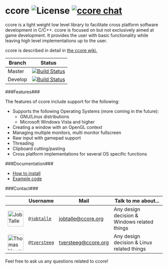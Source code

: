 ccore ![License](http://img.shields.io/badge/license-BSD-red.svg?style=flat) [![ccore chat](http://badges.gitter.im/tversteeg/ccore.svg)](http://gitter.im/ccore)
=====

ccore is a light weight low level library to facilitate cross platform software development in C/C++. ccore is focused on but not exclusively aimed at game development. It provides the user with basic functionality while leaving high level implementations up to the user.

ccore is described in detail in [the ccore wiki.](../../wiki)

| Branch | Status |
| --- | --- |
| Master | [![Build Status](https://travis-ci.org/ccore/ccore.svg?branch=master)](https://travis-ci.org/ccore/ccore) |
| Develop | [![Build Status](https://travis-ci.org/ccore/ccore.svg?branch=develop)](https://travis-ci.org/ccore/ccore) |

###Features###

The features of ccore include support for the following:
- Supports the following Operating Systems (more coming in the future):
  - GNU/Linux distributions
  - Microsoft Windows Vista and higher
- Creating a window with an OpenGL context
- Managing multiple monitors, multi monitor fullscreen
- Raw input with gamepad support
- Threading
- Clipboard cutting/pasting
- Cross platform implementations for several OS specific functions

###Documentation###
- [How to install](../../wiki/Building-the-ccore-library)
- [Example code](../../wiki/Examples)

###Contact###

| | Username | Mail | Talk to me about...|
| --- | --- | --- | --- |
|<img src="https://avatars.githubusercontent.com/jobtalle" height="50px" title="Job Talle"/>|  [`@jobtalle`](https://github.com/jobtalle) | jobtalle@ccore.org | Any design decision & Windows related things |
|<img src="https://avatars.githubusercontent.com/tversteeg" height="50px" title="Thomas Versteeg"/>|  [`@tversteeg`](https://github.com/tversteeg) | tversteeg@ccore.org | Any design decision & Linux related things |

Feel free to ask us any questions related to ccore!
